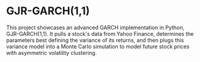 # GJR-GARCH(1,1)

This project showcases an advanced GARCH implementation in Python, GJR-GARCH(1,1). It pulls a stock's data from Yahoo Finance, determines the parameters best defining the variance of its returns, and then plugs this variance model into a Monte Carlo simulation to model future stock prices with asymmetric volatility clustering.
